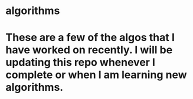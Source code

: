 ﻿# algorithms
# These are a few of the algos that I have worked on recently. I will be updating this repo whenever I complete or when I am learning new algorithms.  
